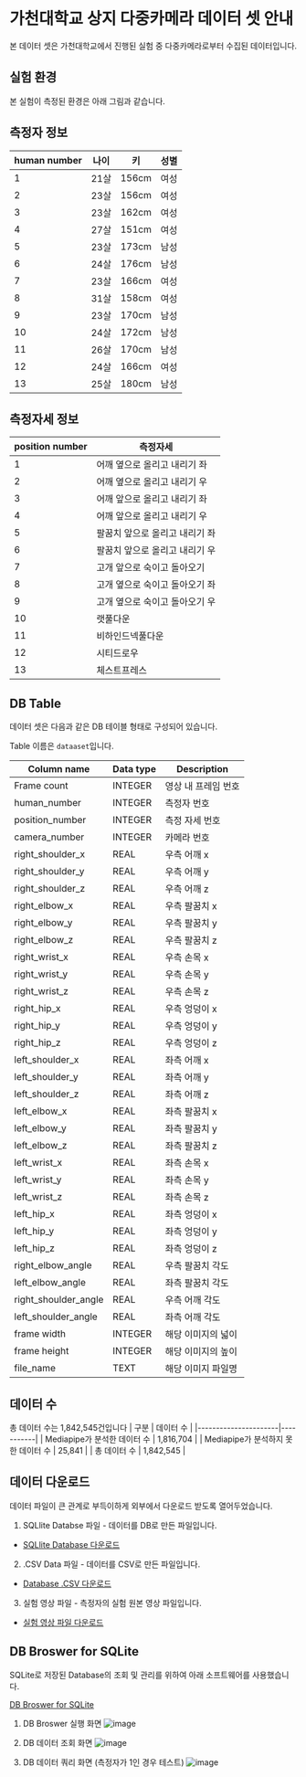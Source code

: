 # 가천대학교 상지 다중카메라 데이터 셋 안내

본 데이터 셋은 가천대학교에서 진행된 실험 중 다중카메라로부터 수집된 데이터입니다.

## 실험 환경

본 실험이 측정된 환경은 아래 그림과 같습니다.

## 측정자 정보
|human number|나이|키|성별|
|---|---|---|---|
|1|21살|156cm|여성|
|2|23살|156cm|여성|
|3|23살|162cm|여성|
|4|27살|151cm|여성|
|5|23살|173cm|남성|
|6|24살|176cm|남성|
|7|23살|166cm|여성|
|8|31살|158cm|여성|
|9|23살|170cm|남성|
|10|24살|172cm|남성|
|11|26살|170cm|남성|
|12|24살|166cm|여성|
|13|25살|180cm|남성|

## 측정자세 정보

|position number|측정자세|
|---|---|
|1|어깨 옆으로 올리고 내리기 좌|
|2|어깨 옆으로 올리고 내리기 우|
|3|어깨 앞으로 올리고 내리기 좌|
|4|어깨 앞으로 올리고 내리기 우|
|5|팔꿈치 앞으로 올리고 내리기 좌|
|6|팔꿈치 앞으로 올리고 내리기 우|
|7|고개 앞으로 숙이고 돌아오기|
|8|고개 옆으로 숙이고 돌아오기 좌|
|9|고개 옆으로 숙이고 돌아오기 우|
|10|랫풀다운|
|11|비하인드넥풀다운|
|12|시티드로우 |
|13|체스트프레스|


## DB Table

데이터 셋은 다음과 같은 DB 테이블 형태로 구성되어 있습니다.

Table 이름은 `dataaset`입니다.

| Column name          | Data type | Description |
|----------------------|-----------|-------------|
| Frame count          | INTEGER   |영상 내 프레임 번호|
| human_number          | INTEGER   |측정자 번호|
| position_number          | INTEGER   |측정 자세 번호|
| camera_number          | INTEGER   |카메라 번호|
| right_shoulder_x            | REAL      |우측 어깨 x |
| right_shoulder_y           | REAL      |우측 어깨 y | 
| right_shoulder_z           | REAL      |우측 어깨 z |  
| right_elbow_x         | REAL      |우측 팔꿈치 x |
| right_elbow_y          | REAL      |우측 팔꿈치 y |
| right_elbow_z          | REAL      |우측 팔꿈치 z |
| right_wrist_x            | REAL      |우측 손목 x | 
| right_wrist_y           | REAL      |우측 손목 y | 
| right_wrist_z            | REAL      |우측 손목 z | 
| right_hip_x         | REAL      |우측 엉덩이 x |     
| right_hip_y          | REAL      |우측 엉덩이 y |
| right_hip_z         | REAL      |우측 엉덩이 z | 
| left_shoulder_x            | REAL      |좌측 어깨 x |
| left_shoulder_y           | REAL      |좌측 어깨 y |   
| left_shoulder_z           | REAL      |좌측 어깨 z|
| left_elbow_x          | REAL      |좌측 팔꿈치 x|
| left_elbow_y          | REAL      |좌측 팔꿈치 y|
| left_elbow_z        | REAL      |좌측 팔꿈치 z|
| left_wrist_x            | REAL      |좌측 손목 x|
| left_wrist_y          | REAL      |좌측 손목 y|
| left_wrist_z            | REAL      |좌측 손목 z|
| left_hip_x         | REAL      |좌측 엉덩이 x| 
| left_hip_y         | REAL      |좌측 엉덩이 y|
| left_hip_z         | REAL      |좌측 엉덩이 z|
| right_elbow_angle         | REAL      |우측 팔꿈치 각도|
| left_elbow_angle         | REAL      |좌측 팔꿈치 각도|
| right_shoulder_angle          | REAL      |우측 어깨 각도|
| left_shoulder_angle         | REAL      |좌측 어깨 각도|
| frame width          | INTEGER   |해당 이미지의 넓이|
| frame height         | INTEGER   |해당 이미지의 높이|
| file_name            | TEXT      |해당 이미지 파일명|

## 데이터 수

총 데이터 수는 1,842,545건입니다
| 구분          | 데이터 수 | 
|----------------------|-----------|
| Mediapipe가 분석한 데이터 수 | 1,816,704   |
| Mediapipe가 분석하지 못한 데이터 수  | 25,841   |
| 총 데이터 수           | 1,842,545   |

## 데이터 다운로드

데이터 파일이 큰 관계로 부득이하게 외부에서 다운로드 받도록 열어두었습니다.

1. SQLlite Databse 파일 - 데이터를 DB로 만든 파일입니다.

- [SQLlite Database 다운로드](https://marketian.sharepoint.com/:u:/s/IT/EVuFY6hKiuRPjjcudPUgG4IBkBsrtfM9LWZhKKNdJNrodA?e=MSwby7)

2. .CSV Data 파일 - 데이터를 CSV로 만든 파일입니다.

- [Database .CSV 다운로드](https://marketian.sharepoint.com/:u:/s/IT/ERo5ocZdM9hJuUGEE7r1krMBYuvJnFD48EjVuyW6Mhjmjw?e=nfOeVP)

3. 실험 영상 파일 - 측정자의 실험 원본 영상 파일입니다.

- [실험 영상 파일 다운로드](https://marketian.sharepoint.com/:u:/s/IT/ES1yGolmgN1PuqYBYXQxoEoB50DeXhsZI2LIyrwHp2mvyw?e=naK5yH)

## DB Broswer for SQLite

SQLite로 저장된 Database의 조회 및 관리를 위하여 아래 소프트웨어를 사용했습니다.

[DB Broswer for SQLite](https://sqlitebrowser.org/)

1. DB Broswer 실행 화면
![image](https://user-images.githubusercontent.com/43843665/222322395-9d4aff8e-763b-4f3e-bb7b-2952d44deeba.png)

2. DB 데이터 조회 화면
![image](https://user-images.githubusercontent.com/43843665/222322557-7adef8bf-dff7-4ca0-ade1-f8cd6211f83f.png)

3. DB 데이터 쿼리 화면 (측정자가 1인 경우 테스트)
![image](https://user-images.githubusercontent.com/43843665/222322571-0dcea1fc-09c4-4a4a-b6c5-0606b6f743aa.png)




